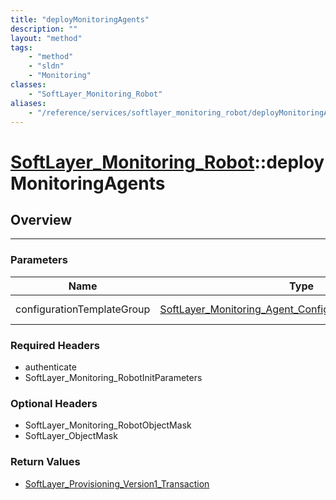 ```yaml
---
title: "deployMonitoringAgents"
description: ""
layout: "method"
tags:
    - "method"
    - "sldn"
    - "Monitoring"
classes:
    - "SoftLayer_Monitoring_Robot"
aliases:
    - "/reference/services/softlayer_monitoring_robot/deployMonitoringAgents"
---
```

# [SoftLayer_Monitoring_Robot](/reference/services/SoftLayer_Monitoring_Robot)::deployMonitoringAgents




## Overview 


-----

### Parameters 
|Name | Type | Description |
| --- | --- | --- |
|configurationTemplateGroup| <a href='/reference/datatypes/SoftLayer_Monitoring_Agent_Configuration_Template_Group'>SoftLayer_Monitoring_Agent_Configuration_Template_Group </a>| Configuration template|


### Required Headers
* authenticate
* SoftLayer_Monitoring_RobotInitParameters


### Optional Headers
* SoftLayer_Monitoring_RobotObjectMask
* SoftLayer_ObjectMask

### Return Values
* <a href='/reference/datatypes/SoftLayer_Provisioning_Version1_Transaction'>SoftLayer_Provisioning_Version1_Transaction </a>





